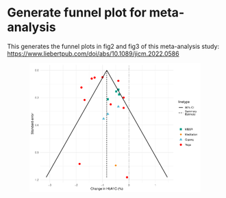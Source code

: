 # Generate funnel plot for meta-analysis

This generates the funnel plots in fig2 and fig3 of this meta-analysis study: https://www.liebertpub.com/doi/abs/10.1089/jicm.2022.0586

<p align="center">
<img src='../_static/a1c.png' width='400'>
</p>
